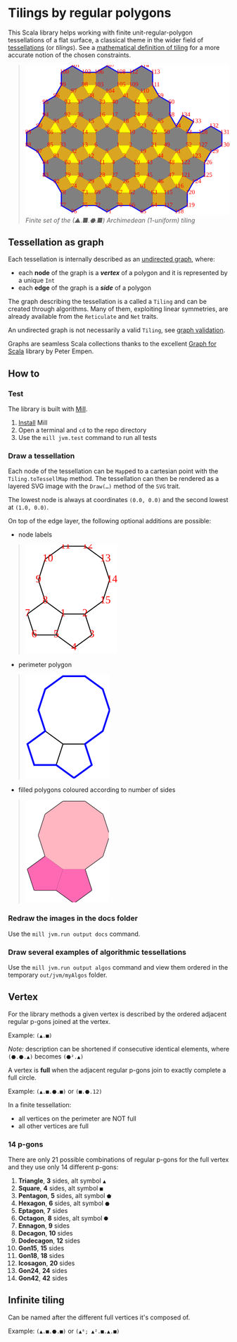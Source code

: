 # Tilings by regular polygons
This Scala library helps working with finite unit-regular-polygon tessellations of a flat surface, a classical theme in the wider field of [tessellations](https://en.wikipedia.org/wiki/Tessellation) (or _tilings_). See a [mathematical definition of tiling](docs/tiling-definition.md) for a more accurate notion of the chosen constraints.

> ![(▲.■.⬣.■)](docs/(▲.■.⬣.■).svg)
> _Finite set of the (▲.■.⬣.■) Archimedean (1-uniform) tiling_

## Tessellation as graph
Each tessellation is internally described as an [undirected graph](https://en.wikipedia.org/wiki/Graph_(discrete_mathematics)#Undirected_graph), where:

* each **node** of the graph is a _**vertex**_ of a polygon and it is represented by a unique `Int`
* each **edge** of the graph is a _**side**_ of a polygon

The graph describing the tessellation is a called a `Tiling` and can be created through algorithms.
Many of them, exploiting linear symmetries, are already available from the `Reticulate` and `Net` traits.

An undirected graph is not necessarily a valid `Tiling`, see [graph validation](docs/graph-validation.md).

Graphs are seamless Scala collections thanks to the excellent [Graph for Scala](https://scala-graph.org/) library by Peter Empen.

## How to

### Test
The library is built with [Mill](http://www.lihaoyi.com/mill).

1. [Install](http://www.lihaoyi.com/mill/#installation) Mill
2. Open a terminal and `cd` to the repo directory
3. Use the `mill jvm.test` command to run all tests

### Draw a tessellation
Each node of the tessellation can be `Map`ped to a cartesian point with the `Tiling.toTessellMap` method. The tessellation can then be rendered as a layered SVG image with the `Draw(…)` method of the `SVG` trait.

The lowest node is always at coordinates `(0.0, 0.0)` and the second lowest at `(1.0, 0.0)`.

On top of the edge layer, the following optional additions are possible:
* node labels
> ![(⬟².10)_label](docs/(⬟².10)_label.svg)
* perimeter polygon
> ![(⬟².10)_perimeter](docs/(⬟².10)_perimeter.svg)
* filled polygons coloured according to number of sides
> ![(⬟².10)_filled](docs/(⬟².10)_filled.svg)

### Redraw the images in the docs folder

Use the `mill jvm.run output docs` command.

### Draw several examples of algorithmic tessellations

Use the `mill jvm.run output algos` command and view them ordered in the temporary `out/jvm/myAlgos` folder.

## Vertex
For the library methods a given vertex is described by the ordered adjacent regular p-gons joined at the vertex.

Example: `(▲.■)`

_Note:_ description can be shortened if consecutive identical elements, where `(⬣.⬣.▲)` becomes `(⬣².▲)`

A vertex is **full** when the adjacent regular p-gons join to exactly complete a full circle.

Example: `(▲.■.⬣.■)` or `(■.⬣.12)`

In a finite tessellation:
* all vertices on the perimeter are NOT full
* all other vertices are full

### 14 p-gons
There are only 21 possible combinations of regular p-gons for the full vertex and they use only 14 different p-gons:

1. **Triangle**, **3** sides, alt symbol `▲`
2. **Square**, **4** sides, alt symbol `■`
3. **Pentagon**, **5** sides, alt symbol `⬟`
4. **Hexagon**, **6** sides, alt symbol `⬣`
5. **Eptagon**, **7** sides
6. **Octagon**, **8** sides, alt symbol `⯃`
7. **Ennagon**, **9** sides
8. **Decagon**, **10** sides
9. **Dodecagon**, **12** sides
10. **Gon15**, **15** sides
11. **Gon18**, **18** sides
12. **Icosagon**, **20** sides
13. **Gon24**, **24** sides
14. **Gon42**, **42** sides


## Infinite tiling
Can be named after the different full vertices it's composed of.

Example: `(▲.■.⬣.■)` or `(▲⁶; ▲².■.▲.■)`